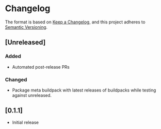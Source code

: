 # Changelog
The format is based on [Keep a Changelog](https://keepachangelog.com/en/1.0.0/),
and this project adheres to [Semantic Versioning](https://semver.org/spec/v2.0.0.html).

## [Unreleased]
### Added
* Automated post-release PRs
### Changed
* Package meta buildpack with latest releases of buildpacks while testing against unreleased.

## [0.1.1]
* Initial release
